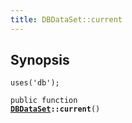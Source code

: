 ```yaml
---
title: DBDataSet::current
---
```


## Synopsis

<code>uses('db');</code>

<code>public function <b><a href="DBDataSet">DBDataSet</a>::current</b>()</code>

